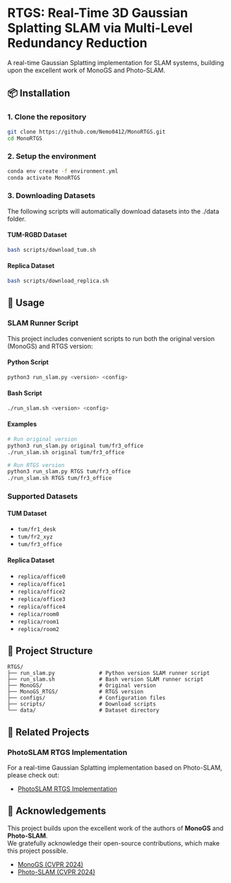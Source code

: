 # RTGS: Real-Time 3D Gaussian Splatting SLAM via Multi-Level Redundancy Reduction

A real-time Gaussian Splatting implementation for SLAM systems, building upon the excellent work of MonoGS and Photo-SLAM.

## 📦 Installation

### 1. Clone the repository

```bash
git clone https://github.com/Nemo0412/MonoRTGS.git
cd MonoRTGS
```

### 2. Setup the environment

```bash
conda env create -f environment.yml
conda activate MonoRTGS
```

### 3. Downloading Datasets
The following scripts will automatically download datasets into the ./data folder.

#### TUM-RGBD Dataset
```bash
bash scripts/download_tum.sh
```

#### Replica Dataset
```bash
bash scripts/download_replica.sh
```

## 🚀 Usage

### SLAM Runner Script

This project includes convenient scripts to run both the original version (MonoGS) and RTGS version:

#### Python Script
```bash
python3 run_slam.py <version> <config>
```

#### Bash Script
```bash
./run_slam.sh <version> <config>
```

#### Examples
```bash
# Run original version
python3 run_slam.py original tum/fr3_office
./run_slam.sh original tum/fr3_office

# Run RTGS version
python3 run_slam.py RTGS tum/fr3_office
./run_slam.sh RTGS tum/fr3_office
```

### Supported Datasets

#### TUM Dataset
- `tum/fr1_desk`
- `tum/fr2_xyz`
- `tum/fr3_office`

#### Replica Dataset
- `replica/office0`
- `replica/office1`
- `replica/office2`
- `replica/office3`
- `replica/office4`
- `replica/room0`
- `replica/room1`
- `replica/room2`

## 📁 Project Structure

```
RTGS/
├── run_slam.py              # Python version SLAM runner script
├── run_slam.sh              # Bash version SLAM runner script
├── MonoGS/                  # Original version
├── MonoGS_RTGS/             # RTGS version
├── configs/                 # Configuration files
├── scripts/                 # Download scripts
└── data/                    # Dataset directory
```

## 🔗 Related Projects

### PhotoSLAM RTGS Implementation
For a real-time Gaussian Splatting implementation based on Photo-SLAM, please check out:
- [PhotoSLAM RTGS Implementation](https://github.com/Nemo0412/PhotoRTGS.git)

## 🙏 Acknowledgements

This project builds upon the excellent work of the authors of **MonoGS** and **Photo-SLAM**.  
We gratefully acknowledge their open-source contributions, which make this project possible.

- [MonoGS (CVPR 2024)](https://github.com/muskie82/MonoGS.git)
- [Photo-SLAM (CVPR 2024)](https://github.com/HuajianUP/Photo-SLAM.git) 